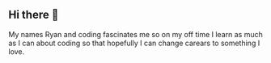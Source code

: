 ## Hi there 👋

<!--
**binderryan87/binderryan87** is a ✨ _special_ ✨ repository because its `README.md` (this file) appears on your GitHub profile.

Here are some ideas to get you started:

- 🔭 I’m currently working on ...
- 🌱 I’m currently learning ...
- 👯 I’m looking to collaborate on ...
- 🤔 I’m looking for help with ...
- 💬 Ask me about ...
- 📫 How to reach me: ...
- 😄 Pronouns: ...
- ⚡ Fun fact: ...
-->
<title>Coding Student(Self-taught)</title>
<p>My names Ryan and coding fascinates me so on my off time I learn as much as I can about coding so that hopefully I can change carears to something I love.</p>
